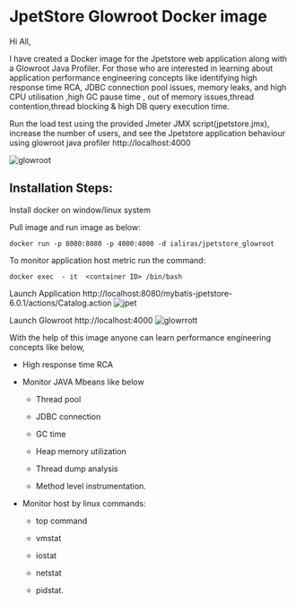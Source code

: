 # JpetStore Glowroot Docker image

Hi All, 

I have created a Docker image for the Jpetstore web application along with a Glowroot Java Profiler. For those who are interested in learning about application performance engineering concepts like identifying high response time RCA, JDBC connection pool issues, memory leaks, and high CPU utilisation ,high GC pause time , out of memory issues,thread contention,thread blocking & high DB query execution time.

Run the load test using the provided Jmeter JMX script(jpetstore.jmx), increase the number of users, and see the Jpetstore application behaviour using glowroot java profiler http://localhost:4000 



 ![glowroot](https://user-images.githubusercontent.com/10634825/194889809-d6afb8b2-1117-4ea8-b5a0-fb86b52901a4.png)


## Installation Steps: 

Install docker on window/linux system 

Pull image and run image as below: 

`docker run -p 8080:8080 -p 4000:4000 -d ialiras/jpetstore_glowroot`

To monitor application host metric run the command: 

`docker exec  - it  <container ID> /bin/bash`

Launch Application http://localhost:8080/mybatis-jpetstore-6.0.1/actions/Catalog.action ![jpet](https://user-images.githubusercontent.com/10634825/194901885-aeccb103-2508-44b5-ae0d-4945889b30bc.png)

Launch Glowroot http://localhost:4000 ![glowrrott](https://user-images.githubusercontent.com/10634825/194902433-27a5812c-2c15-4db8-8d09-8644fcfc6645.png)




With the help of this image anyone can learn performance engineering concepts like below, 

- High response time RCA 

- Monitor JAVA Mbeans like below 

  - Thread pool  

  - JDBC connection  

  - GC time  

  - Heap memory  utilization 

  - Thread dump analysis  

  - Method level instrumentation. 

- Monitor host by linux commands: 

  - top command  

  - vmstat  

  - iostat 

  - netstat  

  - pidstat. 

 

 

 
